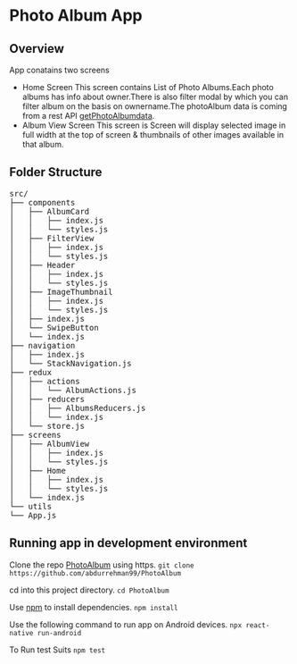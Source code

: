 # Photo Album App

## Overview

App conatains two screens

- Home Screen
  This screen contains List of Photo Albums.Each photo albums has info about owner.There is also filter modal by which you can filter album on the basis on ownername.The photoAlbum data is coming from a rest API [getPhotoAlbumdata](https://hitboxing.herokuapp.com/getAlbumdata).
- Album View Screen
  This screen is Screen will display selected image in full width at the top of screen & thumbnails of other images available in that album.

## Folder Structure

<pre>
src/
├── components
│   ├── AlbumCard
│   │   ├── index.js
│   │   └── styles.js
│   ├── FilterView
│   │   ├── index.js
│   │   └── styles.js
│   ├── Header
│   │   ├── index.js
│   │   └── styles.js
│   ├── ImageThumbnail
│   │   ├── index.js
│   │   └── styles.js
│   ├── index.js
│   └── SwipeButton
│   └── index.js
├── navigation
│   ├── index.js
│   └── StackNavigation.js
├── redux
│   ├── actions
│   │   └── AlbumActions.js
│   ├── reducers
│   │   ├── AlbumsReducers.js
│   │   └── index.js
│   └── store.js
├── screens
│   ├── AlbumView
│   │   ├── index.js
│   │   └── styles.js
│   ├── Home
│   │   ├── index.js
│   │   └── styles.js
│   └── index.js  
└── utils
└── App.js
</pre>

## Running app in development environment

Clone the repo [PhotoAlbum](https://github.com/abdurrehman99/PhotoAlbum) using https.
`git clone https://github.com/abdurrehman99/PhotoAlbum`

cd into this project directory.
`cd PhotoAlbum`

Use [npm](https://www.npmjs.com/) to install dependencies.
`npm install`

Use the following command to run app on Android devices.
`npx react-native run-android`

To Run test Suits
`npm test`
